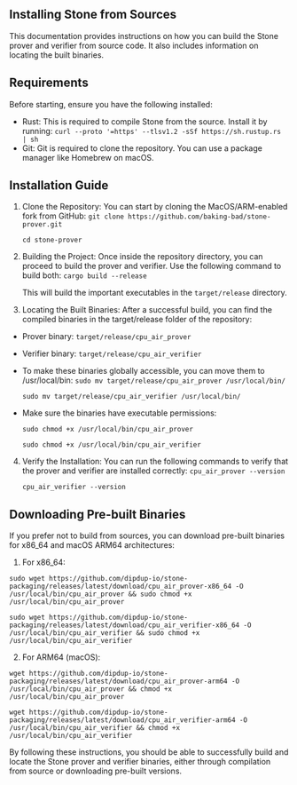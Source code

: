## Installing Stone from Sources

This documentation provides instructions on how you can build the Stone prover and verifier from source code. It also includes information on locating the built binaries.

## Requirements

Before starting, ensure you have the following installed:

- Rust: This is required to compile Stone from the source. Install it by running:
  `curl --proto '=https' --tlsv1.2 -sSf https://sh.rustup.rs | sh`
- Git: Git is required to clone the repository. You can use a package manager like Homebrew on macOS.

## Installation Guide

1. Clone the Repository: You can start by cloning the MacOS/ARM-enabled fork from GitHub:
   `git clone https://github.com/baking-bad/stone-prover.git`
   
   `cd stone-prover`
3. Building the Project: Once inside the repository directory, you can proceed to build the prover and verifier. Use the following command to build both:
   `cargo build --release`

   This will build the important executables in the `target/release` directory.
4. Locating the Built Binaries: After a successful build, you can find the compiled binaries in the target/release folder of the repository:

- Prover binary: `target/release/cpu_air_prover`

- Verifier binary: `target/release/cpu_air_verifier`

- To make these binaries globally accessible, you can move them to /usr/local/bin:
  `sudo mv target/release/cpu_air_prover /usr/local/bin/`
  
  `sudo mv target/release/cpu_air_verifier /usr/local/bin/`

- Make sure the binaries have executable permissions:
  
  `sudo chmod +x /usr/local/bin/cpu_air_prover`
  
  `sudo chmod +x /usr/local/bin/cpu_air_verifier`

4. Verify the Installation: You can run the following commands to verify that the prover and verifier are installed correctly:
   `cpu_air_prover --version`
   
   `cpu_air_verifier --version`

## Downloading Pre-built Binaries

If you prefer not to build from sources, you can download pre-built binaries for x86_64 and macOS ARM64 architectures:

1. For x86_64:
   
  `sudo wget https://github.com/dipdup-io/stone-packaging/releases/latest/download/cpu_air_prover-x86_64 -O /usr/local/bin/cpu_air_prover && sudo chmod +x /usr/local/bin/cpu_air_prover`

  `sudo wget https://github.com/dipdup-io/stone-packaging/releases/latest/download/cpu_air_verifier-x86_64 -O /usr/local/bin/cpu_air_verifier && sudo chmod +x /usr/local/bin/cpu_air_verifier`

2. For ARM64 (macOS):
   
  `wget https://github.com/dipdup-io/stone-packaging/releases/latest/download/cpu_air_prover-arm64 -O /usr/local/bin/cpu_air_prover && chmod +x /usr/local/bin/cpu_air_prover`

  `wget https://github.com/dipdup-io/stone-packaging/releases/latest/download/cpu_air_verifier-arm64 -O /usr/local/bin/cpu_air_verifier && chmod +x /usr/local/bin/cpu_air_verifier`

  By following these instructions, you should be able to successfully build and locate the Stone prover and verifier binaries, either through compilation from source or downloading pre-built versions.
